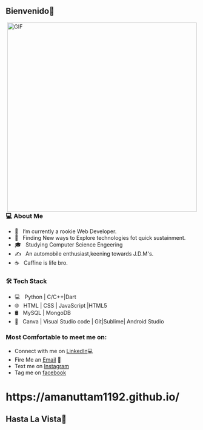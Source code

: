 <h2>Bienvenido👋</h2>
<img align="right" alt="GIF" src="https://media.giphy.com/media/l0K4kRVsENcFHGy2Y/giphy.gif" width="500"/>

<h3> 💻 About Me </h3>

- 🔭 &nbsp; I’m currently a rookie Web Developer.
- 🤔 &nbsp; Finding New ways to Explore technologies fot quick sustainment.
- 🎓 &nbsp; Studying Computer Science Engeering
- ✍️ &nbsp; An automobile enthusiast,keening towards J.D.M's.
- ☕ &nbsp; Caffine is life bro. 

<h3>🛠 Tech Stack</h3>

- 💻 &nbsp; Python | C/C++|Dart
- 🌐 &nbsp; HTML | CSS | JavaScript |HTML5
- 🛢 &nbsp; MySQL | MongoDB
- 🔧 &nbsp; Canva | Visual Studio code | Git|Sublime| Android Studio
### Most Comfortable to meet me on:

 - Connect with me on [LinkedIn](https://www.linkedin.com/in/khushi0704/)💻
 - Fire Me an [Email](mailto:amanuttam23@gmail.com) 💌
 - Text me on [Instagram](https://www.instagram.com/aman__1109/)
 - Tag me on [facebook](https://www.facebook.com/aman.uttam.1829)
 <h1>https://amanuttam1192.github.io/</h1>
 
 <h2>Hasta La Vista👋</h2>
